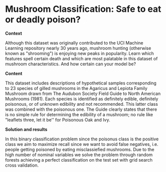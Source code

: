 # Mushroom Classification: Safe to eat or deadly poison?


**Context**

Although this dataset was originally contributed to the UCI Machine Learning repository nearly 30 years ago, mushroom hunting (otherwise known as "shrooming") is enjoying new peaks in popularity. Learn which features spell certain death and which are most palatable in this dataset of mushroom characteristics. And how certain can your model be?

**Content**

This dataset includes descriptions of hypothetical samples corresponding to 23 species of gilled mushrooms in the Agaricus and Lepiota Family Mushroom drawn from The Audubon Society Field Guide to North American Mushrooms (1981). Each species is identified as definitely edible, definitely poisonous, or of unknown edibility and not recommended. This latter class was combined with the poisonous one. The Guide clearly states that there is no simple rule for determining the edibility of a mushroom; no rule like "leaflets three, let it be'' for Poisonous Oak and Ivy.

**Solution and results**

In this binary classification problem since the poisonus class is the positive class we aim to maximize recall since we want to avoid false negatives, i.e. people getting poisoned by eating misclassiefied mushrooms. Due to the high number of nominal variables we solve the problem through random forests achieving a perfect classification on the test set with grid search cross validation.

